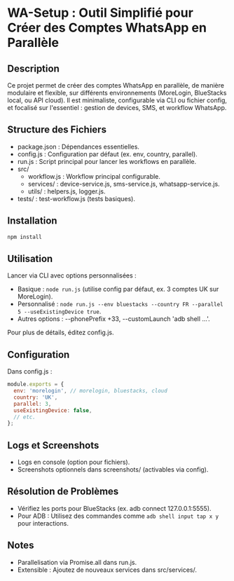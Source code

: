  
# WA-Setup : Outil Simplifié pour Créer des Comptes WhatsApp en Parallèle

## Description
Ce projet permet de créer des comptes WhatsApp en parallèle, de manière modulaire et flexible, sur différents environnements (MoreLogin, BlueStacks local, ou API cloud). Il est minimaliste, configurable via CLI ou fichier config, et focalisé sur l'essentiel : gestion de devices, SMS, et workflow WhatsApp.

## Structure des Fichiers
- package.json : Dépendances essentielles.
- config.js : Configuration par défaut (ex. env, country, parallel).
- run.js : Script principal pour lancer les workflows en parallèle.
- src/
  - workflow.js : Workflow principal configurable.
  - services/ : device-service.js, sms-service.js, whatsapp-service.js.
  - utils/ : helpers.js, logger.js.
- tests/ : test-workflow.js (tests basiques).

## Installation
```bash
npm install
```

## Utilisation
Lancer via CLI avec options personnalisées :

- Basique : `node run.js` (utilise config par défaut, ex. 3 comptes UK sur MoreLogin).
- Personnalisé : `node run.js --env bluestacks --country FR --parallel 5 --useExistingDevice true`.
- Autres options : --phonePrefix +33, --customLaunch 'adb shell ...'.

Pour plus de détails, éditez config.js.

## Configuration
Dans config.js :
```js
module.exports = {
  env: 'morelogin', // morelogin, bluestacks, cloud
  country: 'UK',
  parallel: 3,
  useExistingDevice: false,
  // etc.
};
```

## Logs et Screenshots
- Logs en console (option pour fichiers).
- Screenshots optionnels dans screenshots/ (activables via config).

## Résolution de Problèmes
- Vérifiez les ports pour BlueStacks (ex. adb connect 127.0.0.1:5555).
- Pour ADB : Utilisez des commandes comme `adb shell input tap x y` pour interactions.

## Notes
- Parallelisation via Promise.all dans run.js.
- Extensible : Ajoutez de nouveaux services dans src/services/. 
